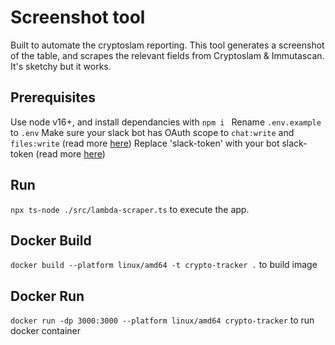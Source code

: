 # Screenshot tool

Built to automate the cryptoslam reporting. This tool generates a screenshot of the table, and scrapes the relevant fields from Cryptoslam & Immutascan. It's sketchy but it works.

## Prerequisites

Use node v16+, and install dependancies with `npm i `
Rename `.env.example` to `.env`
Make sure your slack bot has OAuth scope to `chat:write` and `files:write` (read more [here](https://api.slack.com/messaging/files))
Replace 'slack-token' with your bot slack-token (read more [here](https://api.slack.com/authentication/token-types#bot))

## Run

`npx ts-node ./src/lambda-scraper.ts` to execute the app.

## Docker Build
`docker build --platform linux/amd64 -t crypto-tracker .` to build image


## Docker Run
`docker run -dp 3000:3000 --platform linux/amd64 crypto-tracker` to run docker container